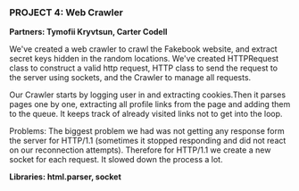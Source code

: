### PROJECT 4: Web Crawler

__Partners: Tymofii Kryvtsun, Carter Codell__

We've created a web crawler to crawl the Fakebook website,
and extract secret keys hidden in the random locations.
We've created HTTPRequest class to construct a valid http request,
HTTP class to send the request to the server using sockets, and the Crawler to manage
all requests.

Our Crawler starts by logging user in and extracting cookies.Then it parses pages one by one,
extracting all profile links from the page and adding them to the queue. It keeps
track of already visited links not to get into the loop.

Problems: The biggest problem we had was not getting any response form the server for HTTP/1.1
(sometimes it stopped responding and did not react on our reconnection attempts).
Therefore for HTTP/1.1 we create a new socket for each request. It slowed down the process a lot.

__Libraries: html.parser, socket__


